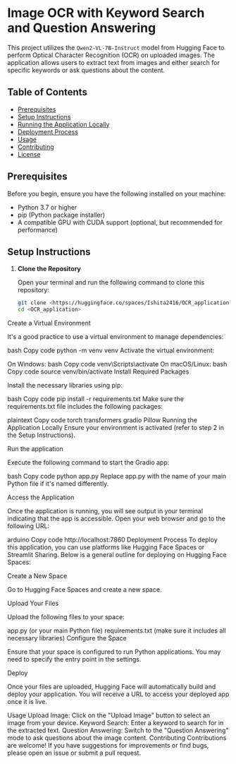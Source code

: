 # Image OCR with Keyword Search and Question Answering

This project utilizes the `Qwen2-VL-7B-Instruct` model from Hugging Face to perform Optical Character Recognition (OCR) on uploaded images. The application allows users to extract text from images and either search for specific keywords or ask questions about the content.

## Table of Contents
- [Prerequisites](#prerequisites)
- [Setup Instructions](#setup-instructions)
- [Running the Application Locally](#running-the-application-locally)
- [Deployment Process](#deployment-process)
- [Usage](#usage)
- [Contributing](#contributing)
- [License](#license)

## Prerequisites

Before you begin, ensure you have the following installed on your machine:
- Python 3.7 or higher
- pip (Python package installer)
- A compatible GPU with CUDA support (optional, but recommended for performance)

## Setup Instructions

1. **Clone the Repository**

   Open your terminal and run the following command to clone this repository:

   ```bash
   git clone <https://huggingface.co/spaces/Ishita2416/OCR_application>
   cd <OCR_application>
Create a Virtual Environment

It's a good practice to use a virtual environment to manage dependencies:

bash
Copy code
python -m venv venv
Activate the virtual environment:

On Windows:
bash
Copy code
venv\Scripts\activate
On macOS/Linux:
bash
Copy code
source venv/bin/activate
Install Required Packages

Install the necessary libraries using pip:

bash
Copy code
pip install -r requirements.txt
Make sure the requirements.txt file includes the following packages:

plaintext
Copy code
torch
transformers
gradio
Pillow
Running the Application Locally
Ensure your environment is activated (refer to step 2 in the Setup Instructions).

Run the application

Execute the following command to start the Gradio app:

bash
Copy code
python app.py
Replace app.py with the name of your main Python file if it's named differently.

Access the Application

Once the application is running, you will see output in your terminal indicating that the app is accessible. Open your web browser and go to the following URL:

arduino
Copy code
http://localhost:7860
Deployment Process
To deploy this application, you can use platforms like Hugging Face Spaces or Streamlit Sharing. Below is a general outline for deploying on Hugging Face Spaces:

Create a New Space

Go to Hugging Face Spaces and create a new space.

Upload Your Files

Upload the following files to your space:

app.py (or your main Python file)
requirements.txt (make sure it includes all necessary libraries)
Configure the Space

Ensure that your space is configured to run Python applications. You may need to specify the entry point in the settings.

Deploy

Once your files are uploaded, Hugging Face will automatically build and deploy your application. You will receive a URL to access your deployed app once it is live.

Usage
Upload Image: Click on the "Upload Image" button to select an image from your device.
Keyword Search: Enter a keyword to search for in the extracted text.
Question Answering: Switch to the "Question Answering" mode to ask questions about the image content.
Contributing
Contributions are welcome! If you have suggestions for improvements or find bugs, please open an issue or submit a pull request.


